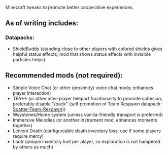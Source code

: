 Minecraft tweaks to promote better cooperative experiences.

## As of writing includes:
### Datapacks:
- ShieldBuddy (standing close to other players with colored shields gives helpful status effects; mod that shows status effects with invisible particles helps).

## Recommended mods (not required):
- Simple Voice Chat (or other (proximity) voice chat mods; enhances player interaction)
- TPA++ (or other inter-player teleport fucntionality to promote cohesion; preferably disable "/back" (self promotion of Team Respawn datapack: [Scatter-Team-Respawn](https://github.com/EpeonGamer/Scatter-Team-Respawn)))
- Waystones/Home system (unless vanilla-friendly transport is preferred)
- Immersive Melodies (or another instrument mod, enhances moments together)
- Lenient Death (configureable death inventory loss; use if some players require mercy)
- Lootr (unique inventory loot per player, so exploration is not hampered by others as much)
